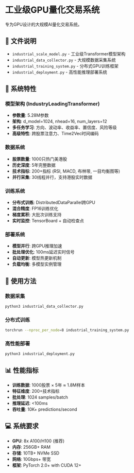 # 工业级GPU量化交易系统

专为GPU设计的大规模AI量化交易系统。

## 📁 文件说明

- `industrial_scale_model.py` - 工业级Transformer模型架构
- `industrial_data_collector.py` - 大规模数据采集系统
- `industrial_training_system.py` - 分布式GPU训练框架
- `industrial_deployment.py` - 高性能推理部署系统

## 🎯 系统特性

### 模型架构 (IndustryLeadingTransformer)
- **参数量**: 5.28M参数
- **架构**: d_model=1024, nhead=16, num_layers=12
- **多任务学习**: 方向、波动率、收益率、置信度、风险等级
- **高级特性**: 跨股票注意力、Time2Vec时间编码

### 数据系统
- **股票数量**: 1000只热门美港股
- **历史深度**: 5年完整数据
- **技术指标**: 200+指标 (RSI, MACD, 布林带, 一目均衡图等)
- **并行采集**: 30线程并行，支持港股实时数据

### 训练系统
- **分布式训练**: DistributedDataParallel跨GPU
- **混合精度**: FP16训练优化
- **梯度累积**: 大批次训练支持
- **实时监控**: TensorBoard + 自动检查点

### 部署系统
- **模型并行**: 跨GPU推理加速
- **批处理优化**: 100ms延迟实时信号
- **自动更新**: 模型热更新机制
- **负载均衡**: 多模型实例管理

## 🚀 使用方法

### 数据采集
```bash
python3 industrial_data_collector.py
```

### 分布式训练
```bash
torchrun --nproc_per_node=8 industrial_training_system.py
```

### 高性能部署
```bash
python3 industrial_deployment.py
```

## 📊 性能指标

- **训练数据**: 1000股票 × 5年 ≈ 1.8M样本
- **特征维度**: 200+技术指标
- **批处理**: 1024 samples/batch
- **推理延迟**: <100ms
- **吞吐量**: 10K+ predictions/second

## 💻 系统要求

- **GPU**: 8x A100/H100 (推荐)
- **内存**: 256GB+ RAM
- **存储**: 10TB+ NVMe SSD
- **网络**: 10Gbps+ 带宽
- **框架**: PyTorch 2.0+ with CUDA 12+